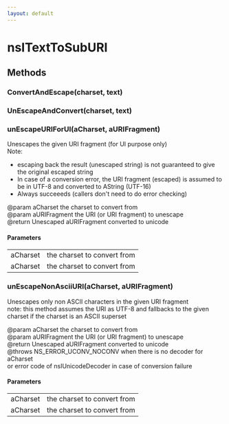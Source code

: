 ```yaml
---
layout: default
---
```


# nsITextToSubURI #

## Methods ##

### ConvertAndEscape(charset, text) ###

### UnEscapeAndConvert(charset, text) ###

### unEscapeURIForUI(aCharset, aURIFragment) ###
  
Unescapes the given URI fragment (for UI purpose only)  
Note:   
<ul>  
 <li> escaping back the result (unescaped string) is not guaranteed to   
      give the original escaped string  
 <li> In case of a conversion error, the URI fragment (escaped) is   
      assumed to be in UTF-8 and converted to AString (UTF-16)  
 <li> Always succeeeds (callers don't need to do error checking)  
</ul>  
  
@param aCharset the charset to convert from  
@param aURIFragment the URI (or URI fragment) to unescape  
@return Unescaped aURIFragment  converted to unicode  
  

#### Parameters ####

<table>

<tr>
<td>aCharset</td>
<td>the charset to convert from  
</td>
</tr>

<tr>
<td>aCharset</td>
<td>the charset to convert from  
</td>
</tr>

</table>

### unEscapeNonAsciiURI(aCharset, aURIFragment) ###
  
Unescapes only non ASCII characters in the given URI fragment   
note: this method assumes the URI as UTF-8 and fallbacks to the given   
charset if the charset is an ASCII superset   
  
@param aCharset the charset to convert from  
@param aURIFragment the URI (or URI fragment) to unescape  
@return Unescaped aURIFragment  converted to unicode  
@throws NS_ERROR_UCONV_NOCONV when there is no decoder for aCharset  
        or error code of nsIUnicodeDecoder in case of conversion failure  
  

#### Parameters ####

<table>

<tr>
<td>aCharset</td>
<td>the charset to convert from  
</td>
</tr>

<tr>
<td>aCharset</td>
<td>the charset to convert from  
</td>
</tr>

</table>
